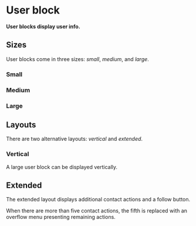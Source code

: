 # User block

**User blocks display user info.**

## Sizes

User blocks come in three sizes: _small_, _medium_, and _large_.

### Small

<demo-block component="user-block" partial="size-s"></demo-block>

### Medium

<demo-block component="user-block" partial="size-m"></demo-block>

### Large

<demo-block component="user-block" partial="size-l"></demo-block>

## Layouts

There are two alternative layouts: _vertical_ and _extended_.

### Vertical

A large user block can be displayed vertically.

<demo-block component="user-block" partial="vertical"></demo-block>

## Extended

The extended layout displays additional contact actions and a follow button.

When there are more than five contact actions, the fifth is replaced with an overflow menu presenting remaining actions.

<demo-block component="user-block" partial="extended"></demo-block>

